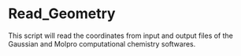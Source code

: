 # Read_Geometry
This script will read the coordinates from input and output files of the Gaussian and Molpro computational chemistry softwares.
